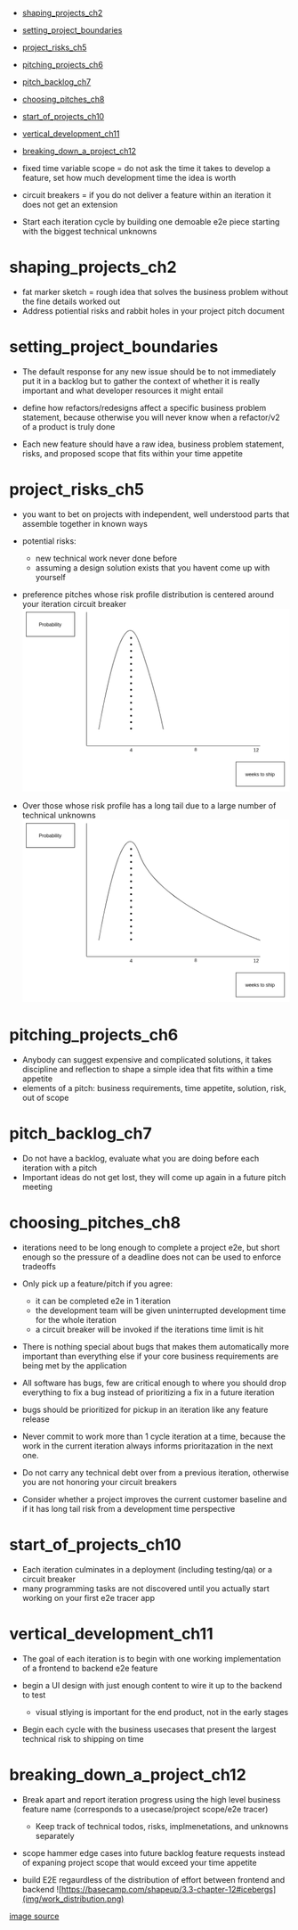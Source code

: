 - [shaping_projects_ch2](#shaping_projects_ch2)
- [setting_project_boundaries](#setting_project_boundaries)
- [project_risks_ch5](#project_risks_ch5)
- [pitching_projects_ch6](#pitching_projects_ch6)
- [pitch_backlog_ch7](#pitch_backlog_ch7)
- [choosing_pitches_ch8](#choosing_pitches_ch8)
- [start_of_projects_ch10](#start_of_projects_ch10)
- [vertical_development_ch11](#vertical_development_ch11)
- [breaking_down_a_project_ch12](#breaking_down_a_project_ch12)


- fixed time variable scope = do not ask the time it takes to develop a feature, set how much development time the idea is worth 
- circuit breakers = if you do not deliver a feature within an iteration it does not get an extension
- Start each iteration cycle by building one demoable e2e piece starting with the biggest technical unknowns


# shaping_projects_ch2

- fat marker sketch = rough idea that solves the business problem without the fine details worked out
- Address potiential risks and rabbit holes in your project pitch document


# setting_project_boundaries
- The default response for any new issue should be to not immediately put it in a backlog but to gather the context of whether it is really important and what developer resources it might entail

- define how refactors/redesigns affect a specific business problem statement, because otherwise you will never know when a refactor/v2 of a product is truly done

- Each new feature should have a raw idea, business problem statement, risks, and proposed scope that fits within your time appetite


# project_risks_ch5
- you want to bet on projects with independent, well understood parts that assemble together in known ways

- potential risks:
  - new technical work never done before
  - assuming a design solution exists that you havent come up with yourself

- preference pitches whose risk profile distribution is centered around your iteration circuit breaker ![evenly_distributed_risk_profile](img/evenly_distributed_risk_profile.png) 

- Over those whose risk profile has a long tail due to a large number of technical unknowns ![long_tail_risk](img/long_tail_risk.png) 



# pitching_projects_ch6
- Anybody can suggest expensive and complicated solutions, it takes discipline and reflection to shape a simple idea that fits within a time appetite
- elements of a pitch: business requirements, time appetite, solution, risk, out of scope


# pitch_backlog_ch7
- Do not have a backlog, evaluate what you are doing before each iteration with a pitch
- Important ideas do not get lost, they will come up again in a future pitch meeting

# choosing_pitches_ch8
- iterations need to be long enough to complete a project e2e, but short enough so the pressure of a deadline does not can be used to enforce tradeoffs

- Only pick up a feature/pitch if you agree:
  - it can be completed e2e in 1 iteration
  - the development team will be given uninterrupted development time for the whole iteration
  - a circuit breaker will be invoked if the iterations time limit is hit

- There is nothing special about bugs that makes them automatically more important than everything else if your core business requirements are being met by the application
- All software has bugs, few are critical enough to where you should drop everything to fix a bug instead of prioritizing a fix in a future iteration

- bugs should be prioritized for pickup in an iteration like any feature release
- Never commit to work more than 1 cycle iteration at a time, because the work in the current iteration always informs prioritazation in the next one.
- Do not carry any technical debt over from a previous iteration, otherwise you are not honoring your circuit breakers

- Consider whether a project improves the current customer baseline and if it has long tail risk from a development time perspective

# start_of_projects_ch10
- Each iteration culminates in a deployment (including testing/qa) or a circuit breaker
- many programming tasks are not discovered until you actually start working on your first e2e tracer app




# vertical_development_ch11
- The goal of each iteration is to begin with one working implementation of a frontend to backend e2e feature

- begin a UI design with just enough content to wire it up to the backend to test
  - visual stlying is important for the end product, not in the early stages


- Begin each cycle with the business usecases that present the largest technical risk to shipping on time


# breaking_down_a_project_ch12

- Break apart and report iteration progress using the high level business feature name (corresponds to a usecase/project scope/e2e tracer) 
  - Keep track of technical todos, risks, implmenetations, and unknowns separately 

- scope hammer edge cases into future backlog feature requests instead of expaning project scope that would exceed your time appetite 

- build E2E regaurdless of the distribution of effort between frontend and backend ![https://basecamp.com/shapeup/3.3-chapter-12#icebergs](img/work_distribution.png)

[image source](https://basecamp.com/shapeup/3.3-chapter-12#icebergs)
